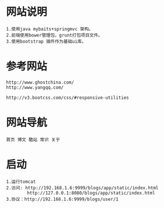 # 网站说明
	1.使用java mybaits+springmvc 架构。
	2.前端使用bower管理包，grunt打包项目文件。
	3.使用bootstrap 插件作为基础ui库。

# 参考网站
	http://www.ghostchina.com/
	http://www.yangqq.com/
	
	http://v3.bootcss.com/css/#responsive-utilities

# 网站导航
	首页 博文 酷站 常识 关于
	
	
# 启动
	1.运行tomcat
	2.访问: http://192.168.1.6:9999/blogs/app/static/index.html
			http://127.0.0.1:8080/blogs/app/static/index.html
	3.协议：http://192.168.1.6:9999/blogs/user/1
	
	
	
	
	


